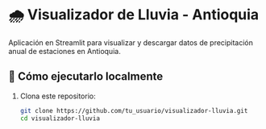 # 🌧️ Visualizador de Lluvia - Antioquia

Aplicación en Streamlit para visualizar y descargar datos de precipitación anual de estaciones en Antioquia.

## 🚀 Cómo ejecutarlo localmente
1. Clona este repositorio:
   ```bash
   git clone https://github.com/tu_usuario/visualizador-lluvia.git
   cd visualizador-lluvia
